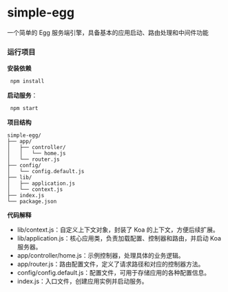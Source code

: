 # simple-egg
一个简单的 Egg 服务端引擎，具备基本的应用启动、路由处理和中间件功能
### 运行项目 
**安装依赖**
``` bash
 npm install
```
**启动服务**：
``` bash
 npm start
```
**项目结构**
```
simple-egg/
├── app/
│   ├── controller/
│   │   └── home.js
│   └── router.js
├── config/
│   └── config.default.js
├── lib/
│   ├── application.js
│   └── context.js
├── index.js
└── package.json
```
**代码解释**
* lib/context.js：自定义上下文对象，封装了 Koa 的上下文，方便后续扩展。
* lib/application.js：核心应用类，负责加载配置、控制器和路由，并启动 Koa 服务器。
* app/controller/home.js：示例控制器，处理具体的业务逻辑。
* app/router.js：路由配置文件，定义了请求路径和对应的控制器方法。
* config/config.default.js：配置文件，可用于存储应用的各种配置信息。
* index.js：入口文件，创建应用实例并启动服务。
